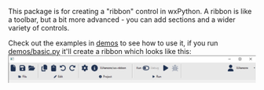 This package is for creating a "ribbon" control in wxPython. A ribbon is like a toolbar, but a bit more advanced - you can add sections and a wider variety of controls. 

Check out the examples in [demos](/demos) to see how to use it, if you run [demos/basic.py](demos/basic.py) it'll create a ribbon which looks like this:
![Ribbon created by basic.py](docs_src/assets/example_light.png)
